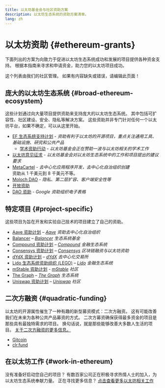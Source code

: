 ```yaml
---
title: 以太坊基金会与社区资助方案
description: 以太坊生态系统的资助方案清单。
lang: zh
---
```


# 以太坊资助 {#ethereum-grants}

下面列出的方案为向致力于促进以太坊生态系统成功和发展的项目提供各种资金支持。 根据本指南来寻求和申请资金，助力您的以太坊项目成功。

这个列表由我们的社区管理。 如果有内容缺失或错误，请编辑此页面！

## 庞大的以太坊生态系统 {#broad-ethereum-ecosystem}

这些计划通过向大量项目提供资助来支持庞大的以太坊生态系统。 其中包括可扩容性、社区建设、安全、隐私等解决方案。 这些资助并非专门针对任何一个以太坊平台，如果不确定，可以从这里开始。

- [EF 生态系统支持计划](https://esp.ethereum.foundation) - _资助有利于以太坊的开源项目，重点关注通用工具、基础设施、研究和公共产品_
  - [学术资助行动](/community/grants/academic-grants-round/) - _以太坊基金会正在赞助一波与以太坊相关的学术工作_
- [以太坊意见征求](https://github.com/ethereum/requests-for-proposals) - _以太坊基金会对以太坊生态系统中的工作和项目提出的建议要求_
- [MetaCartel](https://www.metacartel.org/grants/) - _去中心化应用程序开发，去中心化自治组织创建_  
  资助从 1 千美元到 8 千美元不等。
- [Moloch DAO](https://www.molochdao.com/) - _隐私、第二层扩容、客户端安全性等_
- [开放资助](https://opengrants.com/explore)
- [DAO 资助](https://docs.google.com/spreadsheets/d/1XHc-p_MHNRdjacc8uOEjtPoWL86olP4GyxAJOFO0zxY/edit#gid=0) - _Google 资助组织电子表格_

## 特定项目 {#project-specific}

这些项目为旨在开发和实验自己技术的项目建立了自己的资助。

- [Aave 资助计划](https://aavegrants.org/) – _[Aave](https://aave.com/) 资助去中心化自治组织_
- [Balancer](https://balancergrants.notion.site/Balancer-Community-Grants-23e562c5bc4347cd8304637bff0058e6) – _[Balancer](https://balancer.fi/) 生态系统基金_
- [Compound 资助计划](https://compoundgrants.org/) – _[Compound](https://compound.finance/) 金融生态系统_
- [Consensys 资助计划](https://consensys.net/grants/) – _[Consensys](https://consensys.net/) 区块链融资与以太坊资助_
- [dYdX 资助计划](https://dydxgrants.com/) – _[dYdX](https://dydx.exchange/) 去中心化交易所_
- [Lido 生态系统资助组织 (LEGO)](https://lego.lido.fi/) – _[Lido](https://lido.fi/) 金融生态系统_
- [mStable 资助计划](https://docs.mstable.org/advanced/grants-program) - _[mStable](https://mstable.org/) 社区_
- [The Graph](https://airtable.com/shrdfvnFvVch3IOVm) – _[The Graph](https://thegraph.com/) 生态系统_
- [Uniswap 资助计划](https://www.unigrants.org/) – _[Uniswap](https://uniswap.org/) 社区_

## 二次方融资 {#quadratic-funding}

以太坊的开源属性催生了一种有趣的新型募资模式：二次方融资。 这有可能改善我们在未来为各种公共产品募资的方式。 二次方募资确保获得最多资金的项目是那些具有最独特需求的项目。 换句话说，就是那些能够改善大多数人生活的项目。 [关于二次方融资的更多信息。](/defi/#quadratic-funding)

- [Gitcoin](https://gitcoin.co/grants)
- [clr.fund](https://clr.fund/)

## 在以太坊工作 {#work-in-ethereum}

没有准备好启动您自己的项目？ 有数百家公司正在积极寻求热情人士的加入，为以太坊生态系统奉献力量。 正在寻找更多信息？ [点击查看更多以太坊相关工作](/community/get-involved/#ethereum-jobs)
